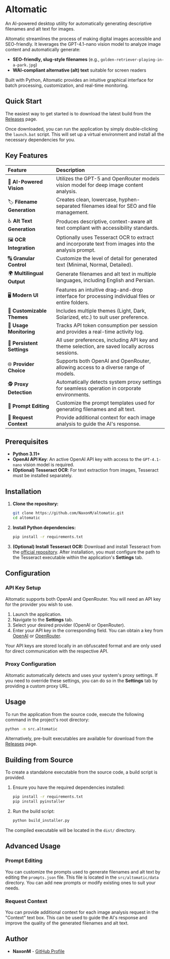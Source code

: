 # Altomatic

An AI-powered desktop utility for automatically generating descriptive filenames and alt text for images.

Altomatic streamlines the process of making digital images accessible and SEO-friendly. It leverages the GPT-4.1-nano vision model to analyze image content and automatically generate:

  * **SEO-friendly, slug-style filenames** (e.g., `golden-retriever-playing-in-a-park.jpg`)
  * **WAI-compliant alternative (alt) text** suitable for screen readers

Built with Python, Altomatic provides an intuitive graphical interface for batch processing, customization, and real-time monitoring.

## Quick Start

The easiest way to get started is to download the latest build from the [Releases](https://github.com/NaxonM/altomatic/releases) page.

Once downloaded, you can run the application by simply double-clicking the `launch.bat` script. This will set up a virtual environment and install all the necessary dependencies for you.

## Key Features

| Feature | Description |
| :--- | :--- |
| 🧠 **AI-Powered Vision** | Utilizes the GPT-5 and OpenRouter models vision model for deep image content analysis. |
| 🏷 **Filename Generation** | Creates clean, lowercase, hyphen-separated filenames ideal for SEO and file management. |
| ♿ **Alt Text Generation** | Produces descriptive, context-aware alt text compliant with accessibility standards. |
| 🖼️ **OCR Integration** | Optionally uses Tesseract OCR to extract and incorporate text from images into the analysis prompt. |
| 🔠 **Granular Control** | Customize the level of detail for generated text (Minimal, Normal, Detailed). |
| 🌍 **Multilingual Output** | Generate filenames and alt text in multiple languages, including English and Persian. |
| 🖥️ **Modern UI** | Features an intuitive drag-and-drop interface for processing individual files or entire folders. |
| 🎨 **Customizable Themes** | Includes multiple themes (Light, Dark, Solarized, etc.) to suit user preference. |
| 🧾 **Usage Monitoring** | Tracks API token consumption per session and provides a real-time activity log. |
| 🔧 **Persistent Settings** | All user preferences, including API key and theme selection, are saved locally across sessions. |
| 🌐 **Provider Choice** | Supports both OpenAI and OpenRouter, allowing access to a diverse range of models. |
| 🕵️ **Proxy Detection** | Automatically detects system proxy settings for seamless operation in corporate environments. |
| 📝 **Prompt Editing** | Customize the prompt templates used for generating filenames and alt text. |
| 🧠 **Request Context** | Provide additional context for each image analysis to guide the AI's response. |

## Prerequisites

  * **Python 3.11+**
  * **OpenAI API Key**: An active OpenAI API key with access to the `GPT-4.1-nano` vision model is required.
  * **(Optional) Tesseract OCR**: For text extraction from images, Tesseract must be installed separately.

## Installation

1.  **Clone the repository:**

    ```bash
    git clone https://github.com/NaxonM/altomatic.git
    cd altomatic
    ```

2.  **Install Python dependencies:**

    ```bash
    pip install -r requirements.txt
    ```

3.  **(Optional) Install Tesseract OCR:**
    Download and install Tesseract from the [official repository](https://github.com/UB-Mannheim/tesseract/wiki). After installation, you must configure the path to the Tesseract executable within the application's **Settings** tab.

## Configuration

### API Key Setup

Altomatic supports both OpenAI and OpenRouter. You will need an API key for the provider you wish to use.

1.  Launch the application.
2.  Navigate to the **Settings** tab.
3.  Select your desired provider (OpenAI or OpenRouter).
4.  Enter your API key in the corresponding field. You can obtain a key from [OpenAI](https://platform.openai.com/api-keys) or [OpenRouter](https://openrouter.ai/keys).

Your API keys are stored locally in an obfuscated format and are only used for direct communication with the respective API.

### Proxy Configuration

Altomatic automatically detects and uses your system's proxy settings. If you need to override these settings, you can do so in the **Settings** tab by providing a custom proxy URL.

## Usage

To run the application from the source code, execute the following command in the project's root directory:

```bash
python -m src.altomatic
```

Alternatively, pre-built executables are available for download from the [Releases](https://github.com/NaxonM/altomatic/releases) page.

## Building from Source

To create a standalone executable from the source code, a build script is provided.

1.  Ensure you have the required dependencies installed:
    ```bash
    pip install -r requirements.txt
    pip install pyinstaller
    ```
2.  Run the build script:
    ```bash
    python build_installer.py
    ```

The compiled executable will be located in the `dist/` directory.

## Advanced Usage

### Prompt Editing

You can customize the prompts used to generate filenames and alt text by editing the `prompts.json` file. This file is located in the `src/altomatic/data` directory. You can add new prompts or modify existing ones to suit your needs.

### Request Context

You can provide additional context for each image analysis request in the "Context" text box. This can be used to guide the AI's response and improve the quality of the generated filenames and alt text.

## Author

  * **NaxonM** - [GitHub Profile](https://github.com/NaxonM)